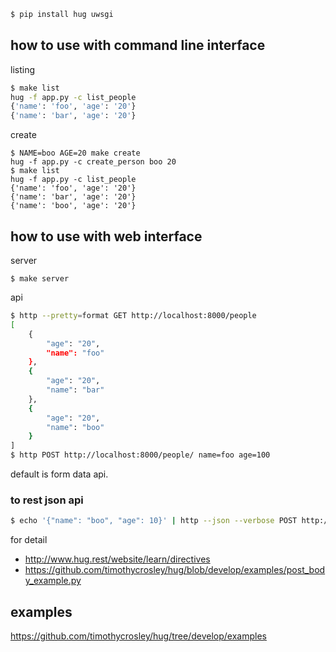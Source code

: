 ```bash
$ pip install hug uwsgi
```

## how to use with command line interface

listing

```bash
$ make list
hug -f app.py -c list_people
{'name': 'foo', 'age': '20'}
{'name': 'bar', 'age': '20'}
```

create

```
$ NAME=boo AGE=20 make create
hug -f app.py -c create_person boo 20
$ make list
hug -f app.py -c list_people
{'name': 'foo', 'age': '20'}
{'name': 'bar', 'age': '20'}
{'name': 'boo', 'age': '20'}
```

## how to use with web interface

server

```
$ make server
```

api

```bash
$ http --pretty=format GET http://localhost:8000/people
[
    {
        "age": "20", 
        "name": "foo"
    }, 
    {
        "age": "20", 
        "name": "bar"
    }, 
    {
        "age": "20", 
        "name": "boo"
    }
]
$ http POST http://localhost:8000/people/ name=foo age=100
```

default is form data api.

### to rest json api

```bash
$ echo '{"name": "boo", "age": 10}' | http --json --verbose POST http://localhost:8000/people
```

for detail

- http://www.hug.rest/website/learn/directives
- https://github.com/timothycrosley/hug/blob/develop/examples/post_body_example.py

## examples

https://github.com/timothycrosley/hug/tree/develop/examples
